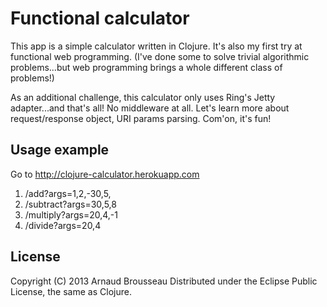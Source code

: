 # Functional calculator

This app is a simple calculator written in Clojure. It's also my first try at
functional web programming. (I've done some to solve trivial algorithmic
problems...but web programming brings a whole different class of problems!)

As an additional challenge, this calculator only uses Ring's Jetty
adapter...and that's all! No middleware at all. Let's learn more about
request/response object, URI params parsing. Com'on, it's fun!

## Usage example

Go to http://clojure-calculator.herokuapp.com

1. /add?args=1,2,-30,5,
2. /subtract?args=30,5,8
3. /multiply?args=20,4,-1
3. /divide?args=20,4

## License

Copyright (C) 2013 Arnaud Brousseau
Distributed under the Eclipse Public License, the same as Clojure.
